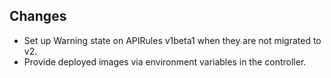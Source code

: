 ## Changes

- Set up Warning state on APIRules v1beta1 when they are not migrated to v2.
- Provide deployed images via environment variables in the controller.
